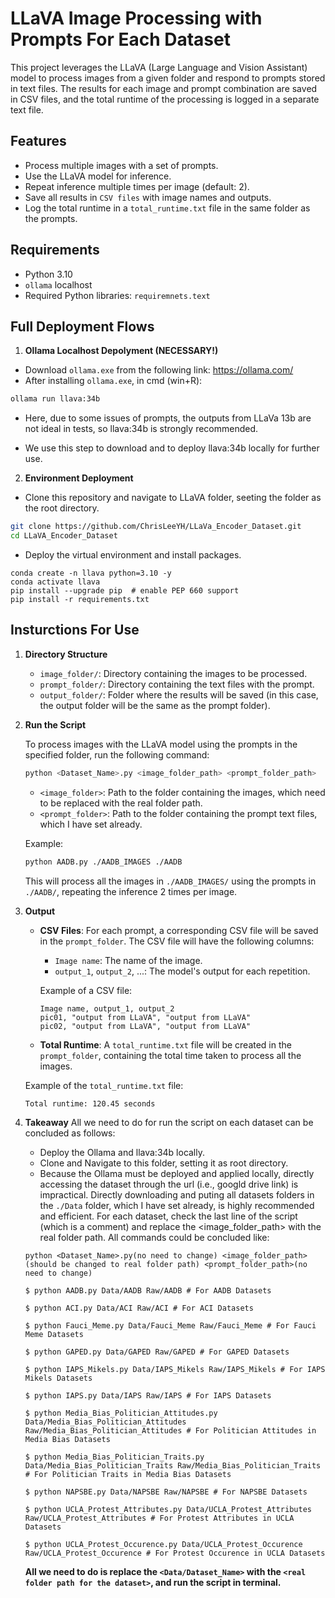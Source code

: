 # LLaVA Image Processing with Prompts For Each Dataset

This project leverages the LLaVA (Large Language and Vision Assistant) model to process images from a given folder and respond to prompts stored in text files. The results for each image and prompt combination are saved in CSV files, and the total runtime of the processing is logged in a separate text file.

## Features

- Process multiple images with a set of prompts.
- Use the LLaVA model for inference.
- Repeat inference multiple times per image (default: 2).
- Save all results in `CSV files` with image names and outputs.
- Log the total runtime in a `total_runtime.txt` file in the same folder as the prompts.

## Requirements

- Python 3.10
- `ollama` localhost
- Required Python libraries: `requiremnets.text`

## Full Deployment Flows
1. **Ollama Localhost Depolyment (NECESSARY!)**
- Download `ollama.exe` from the following link: https://ollama.com/
- After installing `ollama.exe`, in cmd (win+R):
```bash
ollama run llava:34b
```

- Here, due to some issues of prompts, the outputs from LLaVa 13b are not ideal in tests, so llava:34b is strongly recommended.

- We use this step to download and to deploy llava:34b locally for further use.

2. **Environment Deployment**
- Clone this repository and navigate to LLaVA folder, seeting the folder as the root directory.
```bash
git clone https://github.com/ChrisLeeYH/LLaVa_Encoder_Dataset.git
cd LLaVA_Encoder_Dataset
```

- Deploy the virtual environment and install packages.

```Shell
conda create -n llava python=3.10 -y
conda activate llava
pip install --upgrade pip  # enable PEP 660 support
pip install -r requirements.txt
```

## Insturctions For Use
1. **Directory Structure**

    - `image_folder/`: Directory containing the images to be processed.
    - `prompt_folder/`: Directory containing the text files with the prompt.
    - `output_folder/`: Folder where the results will be saved (in this case, the output folder will be the same as the prompt folder).

2. **Run the Script**

    To process images with the LLaVA model using the prompts in the specified folder, run the following command:

    ```bash
    python <Dataset_Name>.py <image_folder_path> <prompt_folder_path>
    ```

    - `<image_folder>`: Path to the folder containing the images, which need to be replaced with the real folder path.
    - `<prompt_folder>`: Path to the folder containing the prompt text files, which I have set already.

    Example:

    ```bash
    python AADB.py ./AADB_IMAGES ./AADB
    ```

    This will process all the images in `./AADB_IMAGES/` using the prompts in `./AADB/`, repeating the inference 2 times per image.

3. **Output**

    - **CSV Files**: For each prompt, a corresponding CSV file will be saved in the `prompt_folder`. The CSV file will have the following columns:
        - `Image name`: The name of the image.
        - `output_1`, `output_2`, ...: The model's output for each repetition.
        
        Example of a CSV file:

        ```
        Image name, output_1, output_2
        pic01, "output from LLaVA", "output from LLaVA"
        pic02, "output from LLaVA", "output from LLaVA"
        ```

    - **Total Runtime**: A `total_runtime.txt` file will be created in the `prompt_folder`, containing the total time taken to process all the images.

    Example of the `total_runtime.txt` file:

    ```
    Total runtime: 120.45 seconds
    ```

4. **Takeaway**
All we need to do for run the script on each dataset can be concluded as follows:

    - Deploy the Ollama and llava:34b locally.
    - Clone and Navigate to this folder, setting it as root directory.
    - Because the Ollama must be deployed and applied locally, directly accessing the dataset through the url (i.e., googld drive link) is impractical. Directly downloading and puting all datasets folders in the `./Data` folder, which I have set already, is highly recommended and efficient. For each dataset, check the last line of the script (which is a comment) and replace the <image_folder_path> with the real folder path. All commands could be concluded like:

    ```
    python <Dataset_Name>.py(no need to change) <image_folder_path>(should be changed to real folder path) <prompt_folder_path>(no need to change)
    ```

    ```shell
    $ python AADB.py Data/AADB Raw/AADB # For AADB Datasets

    $ python ACI.py Data/ACI Raw/ACI # For ACI Datasets

    $ python Fauci_Meme.py Data/Fauci_Meme Raw/Fauci_Meme # For Fauci Meme Datasets

    $ python GAPED.py Data/GAPED Raw/GAPED # For GAPED Datasets

    $ python IAPS_Mikels.py Data/IAPS_Mikels Raw/IAPS_Mikels # For IAPS Mikels Datasets

    $ python IAPS.py Data/IAPS Raw/IAPS # For IAPS Datasets

    $ python Media_Bias_Politician_Attitudes.py Data/Media_Bias_Politician_Attitudes Raw/Media_Bias_Politician_Attitudes # For Politician Attitudes in Media Bias Datasets

    $ python Media_Bias_Politician_Traits.py Data/Media_Bias_Politician_Traits Raw/Media_Bias_Politician_Traits # For Politician Traits in Media Bias Datasets

    $ python NAPSBE.py Data/NAPSBE Raw/NAPSBE # For NAPSBE Datasets

    $ python UCLA_Protest_Attributes.py Data/UCLA_Protest_Attributes Raw/UCLA_Protest_Attributes # For Protest Attributes in UCLA Datasets

    $ python UCLA_Protest_Occurence.py Data/UCLA_Protest_Occurence Raw/UCLA_Protest_Occurence # For Protest Occurence in UCLA Datasets
    ```
    **All we need to do is replace the `<Data/Dataset_Name>` with the `<real folder path for the dataset>`, and run the script in terminal.**






